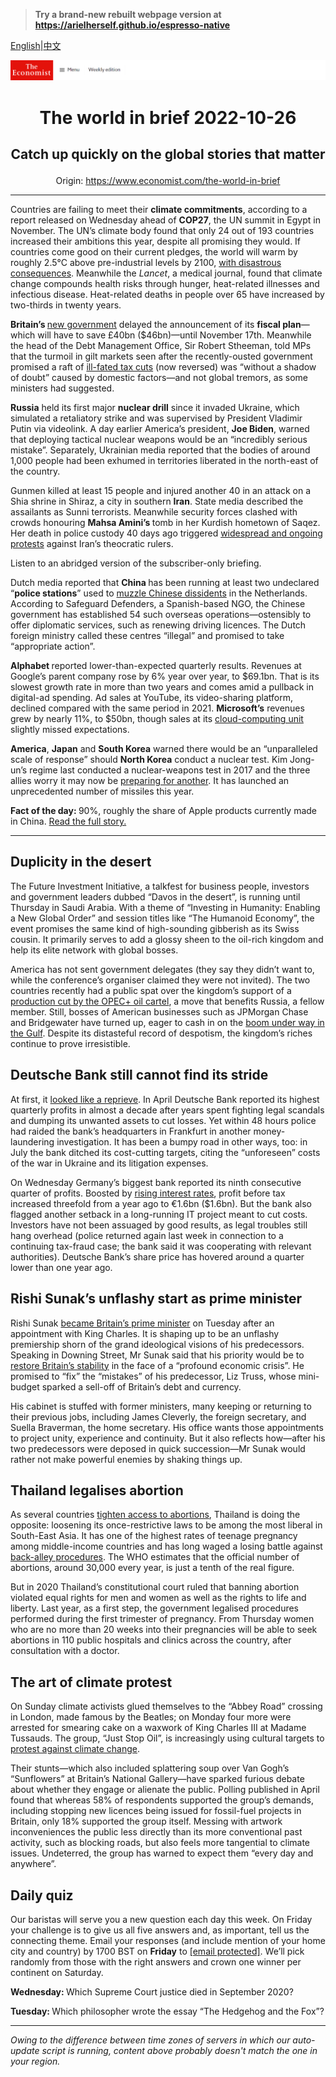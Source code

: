 > **Try a brand-new rebuilt webpage version at https://arielherself.github.io/espresso-native**

[English](https://github.com/arielherself/espresso/blob/main/README.md)|[中文](https://github-com.translate.goog/arielherself/espresso/blob/main/README.md?_x_tr_sl=en&_x_tr_tl=zh-CN&_x_tr_hl=zh-CN&_x_tr_pto=wapp)



![The Economist](menubar.png)

# <p align="center">The world in brief 2022-10-26</p>

## <p align="center">Catch up quickly on the global stories that matter</p>

<p align="center">Origin: <a href="https://www.economist.com/the-world-in-brief">https://www.economist.com/the-world-in-brief</a><hr>

Countries are failing to meet their <strong>climate commitments</strong>, according to a report released on Wednesday ahead of <strong>COP27</strong>, the UN summit in Egypt in November. The UN’s climate body found that only 24 out of 193 countries increased their ambitions this year, despite all promising they would. If countries come good on their current pledges, the world will warm by roughly 2.5°C above pre-industrial levels by 2100, [with disastrous consequences](https://www.economist.com/the-economist-explains/2021/03/30/what-would-different-levels-of-global-warming-look-like). Meanwhile the <em>Lancet</em>, a medical journal, found that climate change compounds health risks through hunger, heat-related illnesses and infectious disease. Heat-related deaths in people over 65 have increased by two-thirds in twenty years.

<strong>Britain’s </strong>[new government](https://www.economist.com/britain/2022/10/25/rishi-sunaks-first-job-clearing-up-his-own-mess) delayed the announcement of its <strong>fiscal plan</strong>—which will have to save £40bn ($46bn)—until November 17th. Meanwhile the head of the Debt Management Office, Sir Robert Stheeman, told MPs that the turmoil in gilt markets seen after the recently-ousted government promised a raft of [ill-fated tax cuts](https://www.economist.com/britain/2022/09/23/britains-chancellor-offers-up-a-reckless-budget-fiscally-and-politically) (now reversed) was “without a shadow of doubt” caused by domestic factors—and not global tremors, as some ministers had suggested.

<strong>Russia</strong> held its first major <strong>nuclear drill</strong> since it invaded Ukraine, which simulated a retaliatory strike and was supervised by President Vladimir Putin via videolink. A day earlier America’s president, <strong>Joe Biden</strong>, warned that deploying tactical nuclear weapons would be an “incredibly serious mistake”. Separately, Ukrainian media reported that the bodies of around 1,000 people had been exhumed in territories liberated in the north-east of the country.

Gunmen killed at least 15 people and injured another 40 in an attack on a Shia shrine in Shiraz, a city in southern <strong>Iran</strong>. State media described the assailants as Sunni terrorists. Meanwhile security forces clashed with crowds honouring <strong>Mahsa Amini’s </strong>tomb in her Kurdish hometown of Saqez. Her death in police custody 40 days ago triggered [widespread and ongoing protests](https://www.economist.com/middle-east-and-africa/2022/10/18/irans-protests-spread-as-a-notorious-prison-burns) against Iran’s theocratic rulers. 

Listen to an abridged version of the subscriber-only briefing.

Dutch media reported that <strong>China </strong>has been running at least two undeclared “<strong>police stations</strong>” used to [muzzle Chinese dissidents](https://www.economist.com/special-report/2022/10/10/china-is-exerting-greater-power-across-asia-and-beyond) in the Netherlands. According to Safeguard Defenders, a Spanish-based NGO, the Chinese government has established 54 such overseas operations—ostensibly to offer diplomatic services, such as renewing driving licences. The Dutch foreign ministry called these centres “illegal” and promised to take “appropriate action”.

<strong>Alphabet </strong>reported lower-than-expected quarterly results. Revenues at Google’s parent company rose by 6% year over year, to $69.1bn. That is its slowest growth rate in more than two years and comes amid a pullback in digital-ad spending. Ad sales at YouTube, its video-sharing platform, declined compared with the same period in 2021. <strong>Microsoft’s</strong> revenues grew by nearly 11%, to $50bn, though sales at its [cloud-computing unit](https://www.economist.com/business/2022/08/29/the-cloud-computing-giants-are-vying-to-protect-fat-profits) slightly missed expectations.

<strong>America</strong>, <strong>Japan</strong> and <strong>South Korea</strong> warned there would be an “unparalleled scale of response” should <strong>North Korea</strong> conduct a nuclear test. Kim Jong-un’s regime last conducted a nuclear-weapons test in 2017 and the three allies worry it may now be [preparing for another](https://www.economist.com/asia/2022/10/18/north-korea-is-preparing-for-another-nuclear-test-or-many). It has launched an unprecedented number of missiles this year.

<strong>Fact of the day: </strong>90%, roughly the share of Apple products currently made in China. [Read the full story.](https://www.economist.com/business/2022/10/24/the-end-of-apples-affair-with-china)

----------

## Duplicity in the desert

The Future Investment Initiative, a talkfest for business people, investors and government leaders dubbed “Davos in the desert”, is running until Thursday in Saudi Arabia. With a theme of “Investing in Humanity: Enabling a New Global Order” and session titles like “The Humanoid Economy”, the event promises the same kind of high-sounding gibberish as its Swiss cousin. It primarily serves to add a glossy sheen to the oil-rich kingdom and help its elite network with global bosses.

America has not sent government delegates (they say they didn’t want to, while the conference’s organiser claimed they were not invited). The two countries recently had a public spat over the kingdom’s support of a [production cut by the OPEC+ oil cartel](https://www.economist.com/finance-and-economics/2022/10/05/opec-defies-joe-biden-with-a-big-output-cut), a move that benefits Russia, a fellow member. Still, bosses of American businesses such as JPMorgan Chase and Bridgewater have turned up, eager to cash in on the [boom under way in the Gulf](https://www.economist.com/leaders/2022/09/22/an-energy-crisis-and-geopolitics-are-creating-a-new-look-gulf). Despite its distasteful record of despotism, the kingdom’s riches continue to prove irresistible.

## Deutsche Bank still cannot find its stride

At first, it [looked like a reprieve](https://www.economist.com/finance-and-economics/2022/01/29/has-deutsche-bank-turned-the-corner). In April Deutsche Bank reported its highest quarterly profits in almost a decade after years spent fighting legal scandals and dumping its unwanted assets to cut losses. Yet within 48 hours police had raided the bank’s headquarters in Frankfurt in another money-laundering investigation. It has been a bumpy road in other ways, too: in July the bank ditched its cost-cutting targets, citing the “unforeseen” costs of the war in Ukraine and its litigation expenses.

On Wednesday Germany’s biggest bank reported its ninth consecutive quarter of profits. Boosted by [rising interest rates](https://www.economist.com/finance-and-economics/2022/09/29/global-rate-rises-are-happening-on-an-unprecedented-scale), profit before tax increased threefold from a year ago to €1.6bn ($1.6bn). But the bank also flagged another setback in a long-running IT project meant to cut costs. Investors have not been assuaged by good results, as legal troubles still hang overhead (police returned again last week in connection to a continuing tax-fraud case; the bank said it was cooperating with relevant authorities). Deutsche Bank’s share price has hovered around a quarter lower than one year ago.

## Rishi Sunak’s unflashy start as prime minister

Rishi Sunak [became Britain’s prime minister](https://www.economist.com/britain/2022/10/24/rishi-sunak-is-anointed-britains-new-prime-minister) on Tuesday after an appointment with King Charles. It is shaping up to be an unflashy premiership shorn of the grand ideological visions of his predecessors. Speaking in Downing Street, Mr Sunak said that his priority would be to [restore Britain’s stability](https://www.economist.com/britain/2022/10/25/rishi-sunaks-first-job-clearing-up-his-own-mess) in the face of a “profound economic crisis”. He promised to “fix” the “mistakes” of his predecessor, Liz Truss, whose mini-budget sparked a sell-off of Britain’s debt and currency. 

His cabinet is stuffed with former ministers, many keeping or returning to their previous jobs, including James Cleverly, the foreign secretary, and Suella Braverman, the home secretary. His office wants those appointments to project unity, experience and continuity. But it also reflects how—after his two predecessors were deposed in quick succession—Mr Sunak would rather not make powerful enemies by shaking things up.

## Thailand legalises abortion

As several countries [tighten access to abortions](https://www.economist.com/international/2022/06/30/around-the-world-bans-do-not-make-abortion-much-rarer), Thailand is doing the opposite: loosening its once-restrictive laws to be among the most liberal in South-East Asia. It has one of the highest rates of teenage pregnancy among middle-income countries and has long waged a losing battle against [back-alley procedures](https://www.economist.com/international/2020/03/05/abortions-are-becoming-safer-and-easier-to-obtain-even-where-they-are-illegal). The WHO estimates that the official number of abortions, around 30,000 every year, is just a tenth of the real figure.

But in 2020 Thailand’s constitutional court ruled that banning abortion violated equal rights for men and women as well as the rights to life and liberty. Last year, as a first step, the government legalised procedures performed during the first trimester of pregnancy. From Thursday women who are no more than 20 weeks into their pregnancies will be able to seek abortions in 110 public hospitals and clinics across the country, after consultation with a doctor.

## The art of climate protest

On Sunday climate activists glued themselves to the “Abbey Road” crossing in London, made famous by the Beatles; on Monday four more were arrested for smearing cake on a waxwork of King Charles III at Madame Tussauds. The group, “Just Stop Oil”, is increasingly using cultural targets to [protest against climate change](https://www.economist.com/the-economist-explains/2021/11/17/what-is-the-35-rule-beloved-of-climate-protesters).

Their stunts—which also included splattering soup over Van Gogh’s “Sunflowers” at Britain’s National Gallery—have sparked furious debate about whether they engage or alienate the public. Polling published in April found that whereas 58% of respondents supported the group’s demands, including stopping new licences being issued for fossil-fuel projects in Britain, only 18% supported the group itself. Messing with artwork inconveniences the public less directly than its more conventional past activity, such as blocking roads, but also feels more tangential to climate issues. Undeterred, the group has warned to expect them “every day and anywhere”.

## Daily quiz

Our baristas will serve you a new question each day this week. On Friday your challenge is to give us all five answers and, as important, tell us the connecting theme. Email your responses (and include mention of your home city and country) by 1700 BST on <strong>Friday</strong> to [<span class="__cf_email__" data-cfemail="93c2e6fae9d6e0e3e1f6e0e0fcd3f6f0fcfdfcfefae0e7bdf0fcfe">[email&#160;protected]</span>](https://mail.google.com/mail/?view=cm&amp;fs=1&amp;tf=1&amp;to=QuizEspresso@economist.com). We’ll pick randomly from those with the right answers and crown one winner per continent on Saturday.

<strong>Wednesday: </strong>Which Supreme Court justice died in September 2020?

<strong>Tuesday: </strong>Which philosopher wrote the essay “The Hedgehog and the Fox”?

----------

*Owing to the difference between time zones of servers in which our auto-update script is running, content above probably doesn't match the one in your region.*
